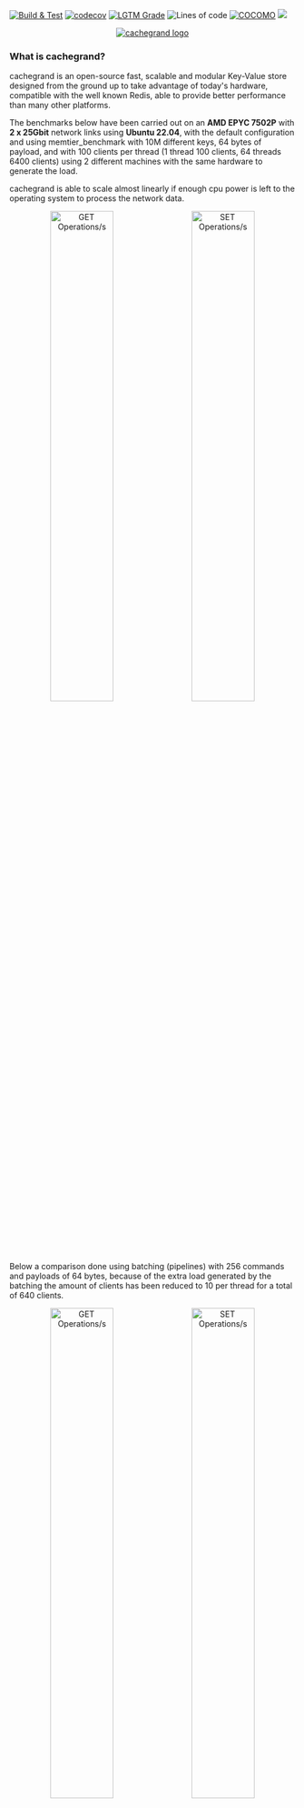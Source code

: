 [![Build & Test](https://github.com/danielealbano/cachegrand/actions/workflows/build_and_test.yml/badge.svg)](https://github.com/danielealbano/cachegrand/actions/workflows/build_and_test.yml)
[![codecov](https://codecov.io/gh/danielealbano/cachegrand/branch/main/graph/badge.svg?token=H4W0N0F7MT)](https://codecov.io/gh/danielealbano/cachegrand)
[![LGTM Grade](https://img.shields.io/lgtm/grade/cpp/github/danielealbano/cachegrand?label=lgtm%20code%20quality)](https://lgtm.com/projects/g/danielealbano/cachegrand/context:cpp)
![Lines of code](https://badges.cachegrand.io/svg/ssc-total-lines.svg)
[![COCOMO](https://badges.cachegrand.io/svg/ssc-cocomo.svg)](https://en.wikipedia.org/wiki/COCOMO)
[![](https://img.shields.io/static/v1?label=Sponsor&message=%E2%9D%A4&logo=GitHub&color=%23fe8e86)](https://github.com/sponsors/danielealbano)

<p align="center">
  <a href="https://cachegrand.io">
    <picture>
      <source media="(prefers-color-scheme: dark)" srcset="https://raw.githubusercontent.com/danielealbano/cachegrand/main/docs/images/logo-dark.png">
      <img alt="cachegrand logo" src="https://raw.githubusercontent.com/danielealbano/cachegrand/main/docs/images/logo-light.png">
    </picture>
  </a>
</p>

### What is cachegrand?

cachegrand is an open-source fast, scalable and modular Key-Value store designed from the ground up to take advantage of
today's hardware, compatible with the well known Redis, able to provide better performance than many other platforms.

The benchmarks below have been carried out on an **AMD EPYC 7502P** with **2 x 25Gbit** network links using
**Ubuntu 22.04**, with the default configuration and using memtier_benchmark with 10M different keys, 64 bytes of
payload, and with 100 clients per thread (1 thread 100 clients, 64 threads 6400 clients) using 2 different machines with
the same hardware to generate the load.

cachegrand is able to scale almost linearly if enough cpu power is left to the operating system to process the network
data.

<p align="center">
  <img alt="GET Operations/s" src="https://raw.githubusercontent.com/danielealbano/cachegrand/main/docs/benchmarks/cachegrand-amd-epyc-7502p-get-ops.png" width="47%">
&nbsp;
  <img alt="SET Operations/s" src="https://raw.githubusercontent.com/danielealbano/cachegrand/main/docs/benchmarks/cachegrand-amd-epyc-7502p-set-ops.png" width="47%">
</p>

Below a comparison done using batching (pipelines) with 256 commands and payloads of 64 bytes, because of the extra load
generated by the batching the amount of clients has been reduced to 10 per thread for a total of 640 clients.

<p align="center">
  <img alt="GET Operations/s" src="https://raw.githubusercontent.com/danielealbano/cachegrand/main/docs/benchmarks/cachegrand-amd-epyc-7502p-get-pipeline-ops.png" width="47%">
&nbsp;
  <img alt="SET Operations/s" src="https://raw.githubusercontent.com/danielealbano/cachegrand/main/docs/benchmarks/cachegrand-amd-epyc-7502p-set-pipeline-ops.png" width="47%">
</p>

Latencies are great as well, especially taking into account that with 6400 clients over 64 cores the operating system
doesn't really have too much room to handle the network traffic.

<p align="center">
  <img alt="Latency with 1 threads and 100 clients" src="https://raw.githubusercontent.com/danielealbano/cachegrand/main/docs/benchmarks/cachegrand-amd-epyc-7502p-latencies-t1.jpg" width="47%">
&nbsp;
  <img alt="Latency with 64 threads and 6400 clients" src="https://raw.githubusercontent.com/danielealbano/cachegrand/main/docs/benchmarks/cachegrand-amd-epyc-7502p-latencies-t64.jpg" width="47%">
</p>

Key features:
- [Modular](https://github.com/danielealbano/cachegrand/blob/main/docs/architecture/modules.md) architecture to support
  widely used protocols, e.g.
  [Redis](https://github.com/danielealbano/cachegrand/blob/main/docs/architecture/modules/redis.md),
  [Prometheus](https://github.com/danielealbano/cachegrand/blob/main/docs/architecture/modules/prometheus.md), etc.
- [Time-series database](https://github.com/danielealbano/cachegrand/blob/main/docs/architecture/timeseries-db.md) for
  fast data writes and retrieval with primitives built to handle different data types (e.g. small strings, large blobs,
  jsons, etc.) - work in progress;
- [Hashtable](https://github.com/danielealbano/cachegrand/blob/main/docs/architecture/hashtable.md) GET Lock-free and
  Wait-free operations, SET and DELETE use localized spinlocks, the implementation is capable to digest 2.1 billion
  records per second on a 1x AMD EPYC 7502 (see
  [benches](https://github.com/danielealbano/cachegrand/blob/main/docs/benchmarks/hashtable.md));
- An extremely fast ad-hoc memory allocator for fixed size allocations, [Fast Fixed Memory Allocator (or FFMA)](https://github.com/danielealbano/cachegrand/blob/main/docs/architecture/fast-fixed-memory-allocator.md)
  capable of allocating and freeing memory in O(1);
- Linear vertical scalability when using the in-memory database, 2x cpus means 2x requests (see
  [benches](https://github.com/danielealbano/cachegrand/blob/main/docs/benchmarks/linear-vertical-scalability.md));
- [Built for flash memories](https://github.com/danielealbano/cachegrand/blob/main/docs/architecture/timeseries-db.md#flash-memories) 
  to be able to efficiently saturate the available IOPS in modern DC NVMEs and SSDs - proof of concept support;

Planned Key Features:
- More modules for additional platforms compatibility, e.g. [Memcache](https://github.com/danielealbano/cachegrand/blob/main/docs/architecture/modules/memcache.md), AWS S3,
  etc., or to add support for monitoring, e.g. [DataDog](https://github.com/danielealbano/cachegrand/blob/main/docs/architecture/modules/datadog.md),
  etc.;
- Ad ad-hoc network stack based on DPDK / Linux XDP (eXpress Data Path) and the FreeBSD network stack;
- [WebAssembly](https://github.com/danielealbano/cachegrand/blob/main/docs/architecture/webassembly.md) to provide
  AOT-compiled
  [User Defined Functions](https://github.com/danielealbano/cachegrand/blob/main/docs/architecture/webassembly/user-defined-functions.md),
  [event hooks](https://github.com/danielealbano/cachegrand/blob/main/docs/architecture/webassembly/event-hooks.md),
  implement [modules](https://github.com/danielealbano/cachegrand/blob/main/docs/architecture/webassembly.md#modules),
  you can use your preferred language to perform operations server side;
- [Replication groups](https://github.com/danielealbano/cachegrand/blob/main/docs/architecture/clustering-and-replication.md#replication-groups)
  and [replica tags](https://github.com/danielealbano/cachegrand/blob/main/docs/architecture/clustering-and-replication.md#replica-tags),
  tag data client side or use server side events to tag the data and determine how they will be replicated;
- [Active-Active](https://github.com/danielealbano/cachegrand/blob/main/docs/architecture/clustering-and-replication.md#active-active)
  [last-write-wins](https://github.com/danielealbano/cachegrand/blob/main/docs/architecture/clustering-and-replication.md#last-write-wins)
  data replication, it's a cache, write to any node of a replication group to which the replication tags are assigned,
  no need to worry it;

It's possible to find more information in the [docs'](https://github.com/danielealbano/cachegrand/blob/main/docs/)
folder.

The platform is written in C, validated via unit tests, Valgrind and integration tests, it's also built with a set of
compiler options to fortify the builds ([#85](https://github.com/danielealbano/cachegrand/issues/85)).

Currently, it runs only on Linux, on Intel or AMD cpus and requires a kernel v5.7 or newer, will be ported to other
platforms once will become more feature complete.

#### Please be aware that

cachegrand is not production ready and not feature complete, plenty of basic functionalities are being implemented,
the documentation is lacking as well as it's being re-written, please don't open issues for missing documentation.

The status of the project is tracked via GitHub using the project management board.

### Issues & contributions

Please if you find any bug, malfunction or regression feel free to open an issue or to fork the repository and submit
your PRs! If you do open an Issue for a crash, if possible please enable sentry.io in the configuration file and try to
reproduce the crash, a minidump will be automatically uploaded on sentry.io.
Also, if you have built cachegrand from the source, please attach the compiled binary to the issue as well as sentry.io
knows nothing of your own compiled binaries.

### Performances

The platform is regularly benchmarked as part of the development process to ensure that no regressions slip through,
it's possible to find more details in the [documentation](https://github.com/danielealbano/cachegrand/blob/main/docs/benchmarks.md).

### How to install

#### Distro packages

Packages are currently not available, they are planned to be created for the v0.3 milestone.

#### Build from source

Instructions on how to build cachegrand from the sources are available in the
[documentation](https://github.com/danielealbano/cachegrand/blob/main/docs/build-from-source.md)

### Configuration

cachegrand comes with a default configuration but for production use please review the
[documentation](https://github.com/danielealbano/cachegrand/blob/main/docs/configuration.md) to ensure an optimal deployment.

### Running cachegrand

cachegrand doesn't need to run as root but please review the configuration section to ensure that enough lockable memory
has been allowed, enough files can be opened and that the slab allocator has been enabled and enough huge pages have been provided

Before trying to start cachegrand, take a look to the
[performance tips](https://github.com/danielealbano/cachegrand/blob/main/docs/performance-tips.md) available in the
docs' section as they might provide a valuable help!

#### Help

```shell
$ ./cachegrand-server --help
Usage: cachegrand-server [OPTION...]

  -c, --config-file=FILE     Config file (default config file
                             /usr/local/etc/cachegrand/cachegrand.conf )
  -l, --log-level=LOG LEVEL  log level (error, warning, info, verbose, debug)
  -?, --help                 Give this help list
      --usage                Give a short usage message

Mandatory or optional arguments to long options are also mandatory or optional
for any corresponding short options.
```

#### Start it locally

Once cachegrand has been [built from the sources](#build-from-source), it's possible to run it with the following command

```shell
/path/to/cachegrand-server -c /path/to/cachegrand.yaml.skel
[2023-00-30T23:36:53Z][INFO       ][config] Loading the configuration from /etc/cachegrand/cachegrand.yaml
[2023-00-30T23:36:53Z][INFO       ][program] cachegrand-server version v0.1.5-5-g70d8425 (built on 2023-01-30T23:19:48Z)
[2023-00-30T23:36:53Z][INFO       ][program] > Release build, compiled using gcc v11.3.0
[2023-00-30T23:36:53Z][INFO       ][program] > Hashing algorithm in use t1ha2
[2023-00-30T23:36:53Z][INFO       ][program] > TLS: mbed TLS 2.28.0 (kernel offloading enabled)
[2023-00-30T23:36:53Z][INFO       ][program] > Clock resolution: 4 ms
[2023-00-30T23:36:53Z][INFO       ][program] Starting <32> workers
```

#### Docker

Simply run

```shell
docker run \
  --ulimit memlock=-1:-1 \
  --ulimit nofile=262144:262144 \
  -p 6379:6379 \
  -p 6380:6380 \
  --rm \
  cachegrand/cachegrand-server:latest
```

it comes with a default config file with redis on port 6379 and ssl for redis enabled on port 6380.

The certificate will be generated on each start, to use an ad-hoc SSL certificate, instead of the auto-generated one,
it's possible to mount the required certificate and key using the following command

```shell
docker run \
  -v /path/to/certificate.pem:/etc/cachegrand/cachegrand.pem \
  -v /path/to/certificate.key:/etc/cachegrand/cachegrand.key \
  -v /path/to/cachegrand.yaml:/etc/cachegrand/cachegrand.yaml \
  --ulimit memlock=-1:-1 \
  --ulimit nofile=262144:262144 \
  -p 6379:6379 \
  -p 6380:6380 \
  --rm \
  cachegrand/cachegrand-server:latest
```

if you want to enable prometheus or change other parameters you can download the example config file

```shell
curl https://raw.githubusercontent.com/danielealbano/cachegrand/main/etc/cachegrand.yaml.skel -o /path/to/cachegrand.yaml
```

Edit it with your preferred editor and then start cachegrand using the following command

```shell
docker run \
  -v /path/to/cachegrand.yaml:/etc/cachegrand/cachegrand.yaml \
  --ulimit memlock=-1:-1 \
  --ulimit nofile=262144:262144 \
  -p 6379:6379 \
  -p 6380:6380 \
  --rm \
  cachegrand/cachegrand-server:latest
```